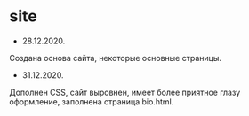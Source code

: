 # site

- 28.12.2020.

Создана основа сайта, некоторые основные страницы.

- 31.12.2020.

Дополнен CSS, сайт выровнен, имеет более приятное глазу оформление, заполнена страница bio.html.
